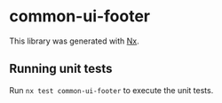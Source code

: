 # common-ui-footer

This library was generated with [Nx](https://nx.dev).

## Running unit tests

Run `nx test common-ui-footer` to execute the unit tests.
